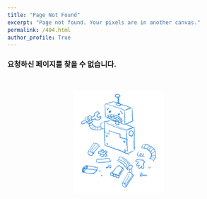 ```yaml
---
title: "Page Not Found"
excerpt: "Page not found. Your pixels are in another canvas."
permalink: /404.html
author_profile: True
---
```



### 요청하신 페이지를 찾을 수 없습니다.

<br>

<p align="center">
    <a href = "https://soomin461.github.io/" height="5" widht="10" taget="_blank">
        <img src="/assets/images/not_found.png"><a>
</p>


<script>
  var GOOG_FIXURL_LANG = 'en';
  var GOOG_FIXURL_SITE = 'https://soomin461.github.io'
</script>
<script src="https://linkhelp.clients.google.com/tbproxy/lh/wm/fixurl.js">
</script>
